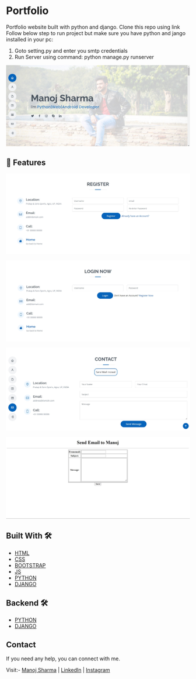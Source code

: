# Portfolio
Portfolio website built with python and django.
Clone this repo using link
Follow below step to run project but make sure you have python and jango installed in your pc:
1. Goto setting.py and enter you smtp credentials
2. Run Server using command: python manage.py runserver


![](screenshots/home.jpg)

## 📸 Features

![](screenshots/register.jpg)

![](screenshots/login.jpg)

![](screenshots/contact.jpg)

![](screenshots/mail.jpg)

## Built With 🛠
- [HTML](https://www.w3schools.com/html/)
- [CSS](https://www.w3schools.com/css/)
- [BOOTSTRAP](https://www.w3schools.com/bootstrap/)
- [JS](https://www.w3schools.com/js/)
- [PYTHON](https://www.python.org/)
- [DJANGO](https://www.djangoproject.com/) 
  
## Backend 🛠
  - [PYTHON](https://www.python.org/)
  - [DJANGO](https://www.djangoproject.com/)
  
## Contact
If you need any help, you can connect with me.

Visit:- [Manoj Sharma](https://devmansh.github.io) | [LinkedIn](https://linkedin.com/in/devmansh) | [Instagram](https://www.instagram.com/themohitsharma.in/)
